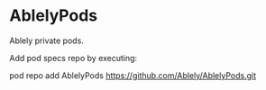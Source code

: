 AblelyPods
==========

Ablely private pods. 

Add pod specs repo by executing:

pod repo add AblelyPods https://github.com/Ablely/AblelyPods.git

